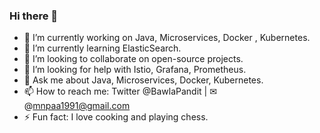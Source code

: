 ### Hi there 👋

- 🔭 I’m currently working on Java, Microservices, Docker , Kubernetes.
- 🌱 I’m currently learning ElasticSearch.
- 👯 I’m looking to collaborate on open-source projects.
- 🤔 I’m looking for help with Istio, Grafana, Prometheus.
- 💬 Ask me about Java, Microservices, Docker, Kubernetes.
- 📫 How to reach me: Twitter @BawlaPandit | ✉︎ @mnpaa1991@gmail.com
- ⚡ Fun fact: I love cooking and playing chess.


